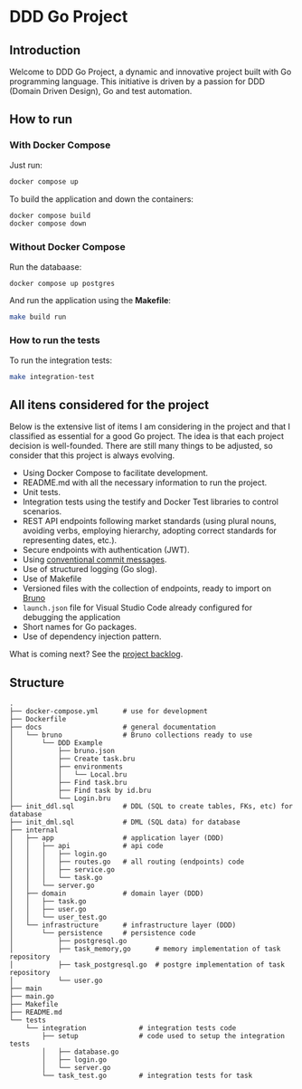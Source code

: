 # DDD Go Project

## Introduction

Welcome to DDD Go Project, a dynamic and innovative project built with Go programming language. This initiative is driven by a passion for DDD (Domain Driven Design), Go and test automation.

## How to run

### With Docker Compose

Just run:

```sh
docker compose up
```

To build the application and down the containers:

```sh
docker compose build
docker compose down
```

### Without Docker Compose

Run the databaase:

```sh
docker compose up postgres
```

And run the application using the **Makefile**:

```sh
make build run
```

### How to run the tests

To run the integration tests:

```sh
make integration-test
```

## All itens considered for the project

Below is the extensive list of items I am considering in the project and that I classified as essential for a good Go project. The idea is that each project decision is well-founded. There are still many things to be adjusted, so consider that this project is always evolving.

- Using Docker Compose to facilitate development.
- README.md with all the necessary information to run the project.
- Unit tests.
- Integration tests using the testify and Docker Test libraries to control scenarios.
- REST API endpoints following market standards (using plural nouns, avoiding verbs, employing hierarchy, adopting correct standards for representing dates, etc.).
- Secure endpoints with authentication (JWT).
- Using [conventional commit messages](https://www.conventionalcommits.org/en/v1.0.0/).
- Use of structured logging (Go slog).
- Use of Makefile
- Versioned files with the collection of endpoints, ready to import on [Bruno](https://www.usebruno.com)
- `launch.json` file for Visual Studio Code already configured for debugging the application
- Short names for Go packages.
- Use of dependency injection pattern.

What is coming next? See the [project backlog](https://github.com/users/dherik/projects/1/views/1?layout=board).

## Structure

```
.
├── docker-compose.yml      # use for development
├── Dockerfile
├── docs                    # general documentation
│   └── bruno               # Bruno collections ready to use
│       └── DDD Example
│           ├── bruno.json
│           ├── Create task.bru
│           ├── environments
│           │   └── Local.bru
│           ├── Find task.bru
│           ├── Find task by id.bru
│           └── Login.bru
├── init_ddl.sql            # DDL (SQL to create tables, FKs, etc) for database
├── init_dml.sql            # DML (SQL data) for database
├── internal
│   ├── app                 # application layer (DDD)
│   │   ├── api             # api code
│   │   │   ├── login.go
│   │   │   ├── routes.go   # all routing (endpoints) code 
│   │   │   ├── service.go
│   │   │   └── task.go
│   │   └── server.go
│   ├── domain              # domain layer (DDD)
│   │   ├── task.go
│   │   ├── user.go
│   │   └── user_test.go
│   └── infrastructure      # infrastructure layer (DDD)
│       └── persistence     # persistence code
│           ├── postgresql.go
│           ├── task_memory,go      # memory implementation of task repository
│           ├── task_postgresql.go  # postgre implementation of task repository
│           └── user.go
├── main
├── main.go
├── Makefile
├── README.md
└── tests
    └── integration             # integration tests code 
        ├── setup               # code used to setup the integration tests
        │   ├── database.go
        │   ├── login.go
        │   └── server.go
        └── task_test.go        # integration tests for task

```
<!--
## Introduction

1. `cmd/`: This directory contains the application's entry point (main.go), where you configure and start your application.

1. `internal/app/`: Defines the jobs the software is supposed to do and directs the expressive domain objects to work out problems. The tasks this layer is responsible for are meaningful to the business or necessary for interaction with the application layers of other systems. **This layer is kept thin**. It does not contain business rules or knowledge, but only coordinates tasks and delegates work to collaborations of domain objects in the next layer down. It does not have state reflecting the business situation, but it can have state that reflects the progress of a task for the user or the program.

1. `internal/domain/`: Responsible for representing concepts of the business, information about the business situation, and business rules. State that reflects the business situation is controlled and used here, even though the technical details of storing it are delegated to the infrastructure. This layer is the heart of business software.

1. `internal/infrastructure/`: Defines the jobs the software is supposed to do and directs the expressive domain objects to work out problems. The tasks this layer is responsible for are meaningful to the business or necessary for interaction with the application layers of other systems. **This layer is kept thin**. It does not contain business rules or knowledge, but only coordinates tasks and delegates work to collaborations of domain objects in the next layer down. It does not have state reflecting the business situation, but it can have state that reflects the progress of a task for the user or the program.
    - `persistence/` contains the concrete repository implementations (e.g., UserRepository and TaskRepository) that interact with the database.
    - `messaging/` includes integration code for RabbitMQ.
    - `external/` contains code for integrating with external services like the weather API.
1. `internal/config/`: This directory manages application configuration, including loading configuration settings from config.yaml.

With this structure, you maintain a clear separation of concerns between domain logic, application services, and infrastructure code. You can apply DDD principles to your domain entities, services, and repositories while keeping your codebase organized and easy to understand.

Dependencies in a DDD Service: the Application layer depends on Domain and Infrastructure, and Infrastructure depends on Domain, but Domain doesn't depend on any layer:

```
┌─────────────────────┐
│ Application layer   ├───────────┐
└─────────┬───────────┘           │
          │                       │
          │           ┌───────────▼─────────┐
          │           │ Domain model layer  │
          │           └───────────▲─────────┘
          │                       │
          │                       │
┌─────────▼────────────┐          │
│ Infrastructure layer ├──────────┘
└──────────────────────┘
```

![Detailed organization](DDD-Layers-implemented.png)

### About `domain/repository.go`

The repository.go file typically defines repository interfaces for interacting with your domain entities, such as the User and Task entities. These interfaces provide a contract that concrete repository implementations must adhere to, allowing you to abstract the data access layer and facilitate testing and flexibility.

Each of the interfaces should be implemented by concrete repository implementations, which are responsible for interacting with the database or data store. These implementations will handle the specific database queries and operations required to fulfill the contract defined by the interfaces.

By defining repository interfaces and using them in your application, you decouple the business logic from the data access layer, making your code more modular and testable. Additionally, it allows you to switch between different data storage solutions (e.g., PostgreSQL, MySQL, NoSQL databases) with minimal code changes by implementing the same interfaces for each storage backend. 

### Domain vs Application: business logic

The business logic is primarily associated with the domain layer, but it can also exist in the application layer. The exact division between the two layers can vary depending on the architectural approach you choose and your application's specific requirements. Here's a more detailed explanation:

Domain Layer:
- The domain layer is the primary home for the core business logic of your application. It contains the domain entities (e.g., User and Task) and their associated behaviors and invariants.
- Business rules that are tightly related to the structure and behavior of domain entities should reside in this layer. For example, validation rules for ensuring that a task's due date is in the future or that a user's email address is unique within the system.
- The domain layer is focused on modeling the problem domain and maintaining the integrity of domain entities.

Application Layer:
- The application layer serves as an orchestrator of the domain logic. It contains use cases or services that coordinate the interactions between domain entities and enforce high-level business rules.
- Complex business workflows that involve multiple domain entities often reside in the application layer. For instance, the process of creating a task, checking user permissions, and notifying users about task updates can be orchestrated in the application layer.
- The application layer can also include cross-cutting concerns like logging, error handling, and transaction management.

## Reference

- https://learn.microsoft.com/en-us/dotnet/architecture/microservices/microservice-ddd-cqrs-patterns/ddd-oriented-microservice
- https://www.baeldung.com/hexagonal-architecture-ddd-spring
- https://github.com/ddd-crew/free-ddd-learning-resources
- https://threedots.tech/post/common-anti-patterns-in-go-web-applications/
- https://threedots.tech/post/things-to-know-about-dry/
- https://github.com/ThreeDotsLabs/wild-workouts-go-ddd-example

-->